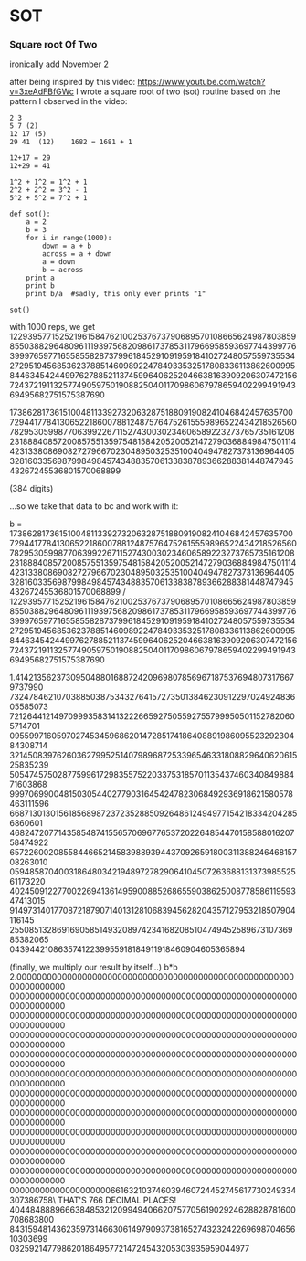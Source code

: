 # SOT
### Square root Of Two

 ironically add November 2

 after being inspired by this video: https://www.youtube.com/watch?v=3xeAdFBfGWc
 I wrote a square root of two (sot) routine based on the pattern I observed in
 the video:

```
2 3
5 7 (2)
12 17 (5)
29 41  (12)    1682 = 1681 + 1

12+17 = 29
12+29 = 41

1^2 + 1^2 = 1^2 + 1
2^2 + 2^2 = 3^2 - 1
5^2 + 5^2 = 7^2 + 1

def sot():
	a = 2
	b = 3
	for i in range(1000):
		down = a + b
		across = a + down
		a = down
		b = across
	print a
	print b
	print b/a  #sadly, this only ever prints "1"

sot()
```

with 1000 reps, we get
122939577152521961584762100253767379068957010866562498780385985503882964809611193975682098617378531179669585936977443997763999765977165585582873799618452910919591841027248057559735534272951945685362378851460989224784933532517808336113862600995844634542449976278852113745996406252046638163909206307472156724372191132577490597501908825040117098606797865940229949194369495682751575387690

173862817361510048113392732063287518809190824104684245763570072944177841306522186007881248757647526155598965224342185265607829530599877063992267115274300302346065892232737657351612082318884085720085755135975481584205200521472790368849847501114423133808690827279667023048950325351004049478273731369644053281603356987998498457434883570613383878936628838144874794543267245536801570068899

(384 digits)

...so we take that data to bc and work with it:

b = 173862817361510048113392732063287518809190824104684245763570072944177841306522186007881248757647526155598965224342185265607829530599877063992267115274300302346065892232737657351612082318884085720085755135975481584205200521472790368849847501114423133808690827279667023048950325351004049478273731369644053281603356987998498457434883570613383878936628838144874794543267245536801570068899
 / 122939577152521961584762100253767379068957010866562498780385985503882964809611193975682098617378531179669585936977443997763999765977165585582873799618452910919591841027248057559735534272951945685362378851460989224784933532517808336113862600995844634542449976278852113745996406252046638163909206307472156724372191132577490597501908825040117098606797865940229949194369495682751575387690

1.414213562373095048801688724209698078569671875376948073176679737990\
73247846210703885038753432764157273501384623091229702492483605585073\
72126441214970999358314132226659275055927557999505011527820605714701\
09559971605970274534596862014728517418640889198609552329230484308714\
32145083976260362799525140798968725339654633180882964062061525835239\
50547457502877599617298355752203375318570113543746034084988471603868\
99970699004815030544027790316454247823068492936918621580578463111596\
66871301301561856898723723528850926486124949771542183342042856860601\
46824720771435854874155657069677653720226485447015858801620758474922\
65722600208558446652145839889394437092659180031138824646815708263010\
05948587040031864803421948972782906410450726368813137398552561173220\
40245091227700226941361495900885268655903862500877858611959347413015\
91497314017708721879071401312810683945628204357127953218507904116145\
25508513286916905851493208974234168208510474945258967310736985382065\
04394421086357412239955918184911918460904605365894

(finally, we multiply our result by itself...)
b*b
2.000000000000000000000000000000000000000000000000000000000000000000\
00000000000000000000000000000000000000000000000000000000000000000000\
00000000000000000000000000000000000000000000000000000000000000000000\
00000000000000000000000000000000000000000000000000000000000000000000\
00000000000000000000000000000000000000000000000000000000000000000000\
00000000000000000000000000000000000000000000000000000000000000000000\
00000000000000000000000000000000000000000000000000000000000000000000\
00000000000000000000000000000000000000000000000000000000000000000000\
00000000000000000000000000000000000000000000000000000000000000000000\
00000000000000000000000000000000000000000000000000000000000000000000\
00000000000000000000000000000000000000000000000000000000000000000000\
00000000000000000000661632103746039460724452745617730249334307386758\ THAT'S 766 DECIMAL PLACES!
40448488896663848532120994940662075770561902924628828781600708683800\
84315948143623597314663061497909373816527432324226969870465610303699\
03259214779862018649577214724543205303935959044977

